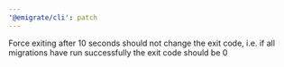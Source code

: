 ```yaml
---
'@emigrate/cli': patch
---
```


Force exiting after 10 seconds should not change the exit code, i.e. if all migrations have run successfully the exit code should be 0
